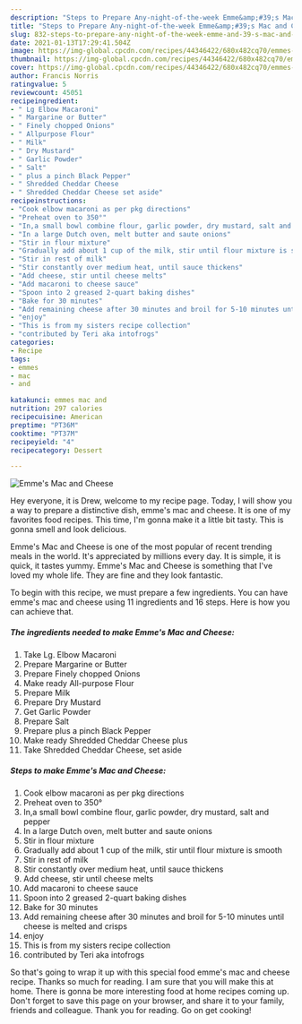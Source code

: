 ```yaml
---
description: "Steps to Prepare Any-night-of-the-week Emme&amp;#39;s Mac and Cheese"
title: "Steps to Prepare Any-night-of-the-week Emme&amp;#39;s Mac and Cheese"
slug: 832-steps-to-prepare-any-night-of-the-week-emme-and-39-s-mac-and-cheese
date: 2021-01-13T17:29:41.504Z
image: https://img-global.cpcdn.com/recipes/44346422/680x482cq70/emmes-mac-and-cheese-recipe-main-photo.jpg
thumbnail: https://img-global.cpcdn.com/recipes/44346422/680x482cq70/emmes-mac-and-cheese-recipe-main-photo.jpg
cover: https://img-global.cpcdn.com/recipes/44346422/680x482cq70/emmes-mac-and-cheese-recipe-main-photo.jpg
author: Francis Norris
ratingvalue: 5
reviewcount: 45051
recipeingredient:
- " Lg Elbow Macaroni"
- " Margarine or Butter"
- " Finely chopped Onions"
- " Allpurpose Flour"
- " Milk"
- " Dry Mustard"
- " Garlic Powder"
- " Salt"
- " plus a pinch Black Pepper"
- " Shredded Cheddar Cheese	                                                                                                               plus"
- " Shredded Cheddar Cheese set aside"
recipeinstructions:
- "Cook elbow macaroni as per pkg directions"
- "Preheat oven to 350°"
- "In,a small bowl combine flour, garlic powder, dry mustard, salt and pepper"
- "In a large Dutch oven, melt butter and saute onions"
- "Stir in flour mixture"
- "Gradually add about 1 cup of the milk, stir until flour mixture is smooth"
- "Stir in rest of milk"
- "Stir constantly over medium heat, until sauce thickens"
- "Add cheese, stir until cheese melts"
- "Add macaroni to cheese sauce"
- "Spoon into 2 greased 2-quart baking dishes"
- "Bake for 30 minutes"
- "Add remaining cheese after 30 minutes and broil for 5-10 minutes until cheese is melted and crisps"
- "enjoy"
- "This is from my sisters recipe collection"
- "contributed by Teri aka intofrogs"
categories:
- Recipe
tags:
- emmes
- mac
- and

katakunci: emmes mac and 
nutrition: 297 calories
recipecuisine: American
preptime: "PT36M"
cooktime: "PT37M"
recipeyield: "4"
recipecategory: Dessert

---
```



![Emme&#39;s Mac and Cheese](https://img-global.cpcdn.com/recipes/44346422/680x482cq70/emmes-mac-and-cheese-recipe-main-photo.jpg)

Hey everyone, it is Drew, welcome to my recipe page. Today, I will show you a way to prepare a distinctive dish, emme&#39;s mac and cheese. It is one of my favorites food recipes. This time, I'm gonna make it a little bit tasty. This is gonna smell and look delicious.



Emme&#39;s Mac and Cheese is one of the most popular of recent trending meals in the world. It's appreciated by millions every day. It is simple, it is quick, it tastes yummy. Emme&#39;s Mac and Cheese is something that I've loved my whole life. They are fine and they look fantastic.


To begin with this recipe, we must prepare a few ingredients. You can have emme&#39;s mac and cheese using 11 ingredients and 16 steps. Here is how you can achieve that.

<!--inarticleads1-->

##### The ingredients needed to make Emme&#39;s Mac and Cheese:

1. Take  Lg. Elbow Macaroni
1. Prepare  Margarine or Butter
1. Prepare  Finely chopped Onions
1. Make ready  All-purpose Flour
1. Prepare  Milk
1. Prepare  Dry Mustard
1. Get  Garlic Powder
1. Prepare  Salt
1. Prepare  plus a pinch Black Pepper
1. Make ready  Shredded Cheddar Cheese	                                                                                                               plus
1. Take  Shredded Cheddar Cheese, set aside




<!--inarticleads2-->

##### Steps to make Emme&#39;s Mac and Cheese:

1. Cook elbow macaroni as per pkg directions
1. Preheat oven to 350°
1. In,a small bowl combine flour, garlic powder, dry mustard, salt and pepper
1. In a large Dutch oven, melt butter and saute onions
1. Stir in flour mixture
1. Gradually add about 1 cup of the milk, stir until flour mixture is smooth
1. Stir in rest of milk
1. Stir constantly over medium heat, until sauce thickens
1. Add cheese, stir until cheese melts
1. Add macaroni to cheese sauce
1. Spoon into 2 greased 2-quart baking dishes
1. Bake for 30 minutes
1. Add remaining cheese after 30 minutes and broil for 5-10 minutes until cheese is melted and crisps
1. enjoy
1. This is from my sisters recipe collection
1. contributed by Teri aka intofrogs




So that's going to wrap it up with this special food emme&#39;s mac and cheese recipe. Thanks so much for reading. I am sure that you will make this at home. There is gonna be more interesting food at home recipes coming up. Don't forget to save this page on your browser, and share it to your family, friends and colleague. Thank you for reading. Go on get cooking!
